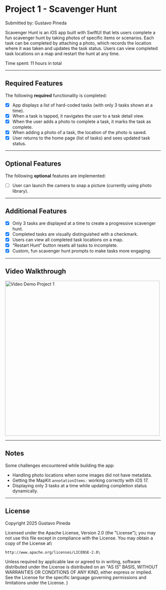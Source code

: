 # Project 1 - Scavenger Hunt

Submitted by: Gustavo Pineda

Scavenger Hunt is an iOS app built with SwiftUI that lets users complete a fun scavenger hunt by taking photos of specific items or scenarios. Each task can be completed by attaching a photo, which records the location where it was taken and updates the task status. Users can view completed task locations on a map and restart the hunt at any time.  

Time spent: 11 hours in total

---

## Required Features

The following **required** functionality is completed:

- [x] App displays a list of hard-coded tasks (with only 3 tasks shown at a time).  
- [x] When a task is tapped, it navigates the user to a task detail view.  
- [x] When the user adds a photo to complete a task, it marks the task as complete.  
- [x] When adding a photo of a task, the location of the photo is saved.  
- [x] User returns to the home page (list of tasks) and sees updated task status.  

---

## Optional Features

The following **optional** features are implemented:

- [ ] User can launch the camera to snap a picture (currently using photo library).  

---

## Additional Features

- [x] Only 3 tasks are displayed at a time to create a progressive scavenger hunt.  
- [x] Completed tasks are visually distinguished with a checkmark.  
- [x] Users can view all completed task locations on a map.  
- [x] “Restart Hunt” button resets all tasks to incomplete.  
- [x] Custom, fun scavenger hunt prompts to make tasks more engaging.  

---

## Video Walkthrough

<img src="https://media1.giphy.com/media/v1.Y2lkPTc5MGI3NjExajdhNmY5eDZ4Z3V4aGxrbmRuc2NsNzR0MHJrazJwNDNxNjNwY245cSZlcD12MV9pbnRlcm5hbF9naWZfYnlfaWQmY3Q9Zw/ks0ncuULkVXvnXX2VY/giphy.gif" alt="Video Demo Project 1" width="500"/>

---

## Notes

Some challenges encountered while building the app:  

- Handling photo locations when some images did not have metadata.  
- Getting the MapKit `annotationItems:` working correctly with iOS 17.  
- Displaying only 3 tasks at a time while updating completion status dynamically.  

---

## License

Copyright 2025 Gustavo Pineda

Licensed under the Apache License, Version 2.0 (the "License");
you may not use this file except in compliance with the License.
You may obtain a copy of the License at\

    http://www.apache.org/licenses/LICENSE-2.0\

Unless required by applicable law or agreed to in writing, software
distributed under the License is distributed on an "AS IS" BASIS,
WITHOUT WARRANTIES OR CONDITIONS OF ANY KIND, either express or implied.
See the License for the specific language governing permissions and
limitations under the License.
}
